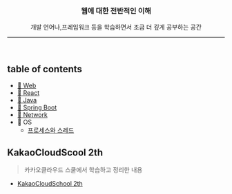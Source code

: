 <div align="center"> <h3>웹에 대한 전반적인 이해 </h3> </div>

<div align="center">  </div>

  <div align="center"> 개발 언어나,프레임워크 등을 학습하면서 조금 더 깊게 공부하는 공간  </div>

----

[//]: # ([**📌 **]&#40;&#41;)


<br>

## table of contents

+ <a href="https://github.com/jhva/web-tech/blob/main/web/web.md" target="_blank">👀 Web</a>
+ [👀 React]('')
+ [👀 Java]('')
+ [👀 Spring Boot]('')
+ [👀 Network]('')
+ 👀 OS
  + <a href="https://github.com/jhva/web-tech/blob/main/OS/%ED%94%84%EB%A1%9C%EC%84%B8%EC%8A%A4%EC%99%80%EC%8A%A4%EB%A0%88%EB%93%9C.md" target="_blank">프로세스와 스레드</a>

## KakaoCloudScool 2th 
>카카오클라우드 스쿨에서 학습하고 정리한 내용
+ <a href="https://github.com/jhva/kakao-cloud" target="_blank">KakaoCloudSchool 2th</a>

